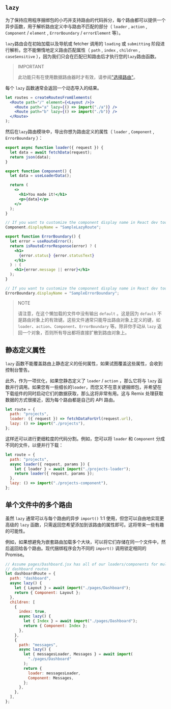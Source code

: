 ## `lazy`

为了保持应用程序捆绑包的小巧并支持路由的代码拆分，每个路由都可以提供一个异步函数，用于解析路由定义中与路由不匹配的部分（ `loader` , `action` , `Component` / `element` , `ErrorBoundary` / `errorElement` 等）。

`lazy`路由会在初始加载以及导航或 fetcher 调用的 `loading` 或 `submitting` 阶段进行解析。您不能懒惰地定义路由匹配属性（ `path` , `index` , `children` , `caseSensitive` ），因为我们只会在匹配已知路由后才执行您的`lazy`路由函数。

> IMPORTANT
>
> 此功能只有在使用数据路由器时才有效，请参阅["选择路由"](https://reactrouter.com/en/main/routers/picking-a-router)。

每个 `lazy` 函数通常会返回一个动态导入的结果。

```jsx
let routes = createRoutesFromElements(
  <Route path="/" element={<Layout />}>
    <Route path="a" lazy={() => import("./a")} />
    <Route path="b" lazy={() => import("./b")} />
  </Route>
);
```

然后在`lazy`路由模块中，导出你想为路由定义的属性（ `loader` , `Component` , `ErrorBoundary` ）：

```jsx
export async function loader({ request }) {
  let data = await fetchData(request);
  return json(data);
}

export function Component() {
  let data = useLoaderData();

  return (
    <>
      <h1>You made it!</h1>
      <p>{data}</p>
    </>
  );
}

// If you want to customize the component display name in React dev tools:
Component.displayName = "SampleLazyRoute";

export function ErrorBoundary() {
  let error = useRouteError();
  return isRouteErrorResponse(error) ? (
    <h1>
      {error.status} {error.statusText}
    </h1>
  ) : (
    <h1>{error.message || error}</h1>
  );
}

// If you want to customize the component display name in React dev tools:
ErrorBoundary.displayName = "SampleErrorBoundary";
```

> NOTE
>
> 请注意，在这个懒加载的文件中没有输出 `default` 。这是因为 `default` 不是路由对象上的有效键。这些文件通常只能导出路由对象上定义的键，如 `loader`、`action`、`Component`、`ErrorBoundary` 等。除非你手动从 `lazy` 返回一个对象，否则所有导出都将直接扩散到路由对象上。

## 静态定义属性

`lazy` 函数不能覆盖路由上静态定义的任何属性，如果试图覆盖这些属性，会收到控制台警告。

此外，作为一项优化，如果您静态定义了 `loader` / `action` ，那么它将与 `lazy` 函数并行调用。如果您有一些细长的`loader`，而您又不在意关键捆绑包，并希望在下载组件的同时启动它们的数据获取，那么这将非常有用。这与 Remix 处理获取数据的方式很接近，因为每个路由都是自己的 API 路由。

```jsx
let route = {
  path: "projects",
  loader: ({ request }) => fetchDataForUrl(request.url),
  lazy: () => import("./projects"),
};
```

这样还可以进行更细粒度的代码分割。例如，您可以将 `loader` 和 `Component` 分成不同的文件，以便并行下载：

```jsx
let route = {
  path: "projects",
  async loader({ request, params }) {
    let { loader } = await import("./projects-loader");
    return loader({ request, params });
  },
  lazy: () => import("./projects-component"),
};
```

## 单个文件中的多个路由

虽然 `lazy` 通常可以与每个路由的异步 `import()` 1:1 使用，但您可以自由地实现更高级的 `lazy` 函数，只需返回您希望添加到该路由的属性即可。这将带来一些有趣的可能性。

例如，如果想避免为嵌套路由加载多个大块，可以将它们存储在同一个文件中，然后返回给各个路由。现代捆绑程序会为不同的 `import()` 调用锁定相同的 Promise。

```jsx
// Assume pages/Dashboard.jsx has all of our loaders/components for multiple
// dashboard routes
let dashboardRoute = {
  path: "dashboard",
  async lazy() {
    let { Layout } = await import("./pages/Dashboard");
    return { Component: Layout };
  },
  children: [
    {
      index: true,
      async lazy() {
        let { Index } = await import("./pages/Dashboard");
        return { Component: Index };
      },
    },
    {
      path: "messages",
      async lazy() {
        let { messagesLoader, Messages } = await import(
          "./pages/Dashboard"
        );
        return {
          loader: messagesLoader,
          Component: Messages,
        };
      },
    },
  ],
};
```
